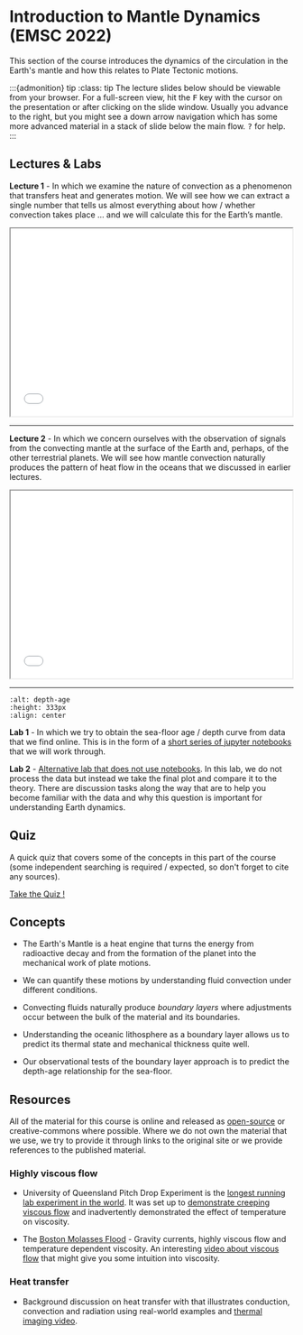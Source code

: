 # Introduction to Mantle Dynamics (EMSC 2022)

This section of the course introduces the dynamics of the circulation in the Earth's mantle
and how this relates to Plate Tectonic motions.

:::{admonition}  tip
:class: tip
The lecture slides below should be viewable from your browser.
For a full-screen view, hit the <kbd>F</kbd> key with the cursor on the presentation or after clicking on the slide window. Usually you advance to the right, but you might see a down arrow navigation which has some more advanced material in a stack of slide below the main flow.
<kbd>?</kbd> for help.
:::  

## Lectures & Labs

**Lecture 1** - In which we examine the nature of convection as a phenomenon that transfers heat and generates motion. We will see how we can extract a single number that tells us almost everything about how / whether convection takes place … and we will calculate this for the Earth’s mantle.

<center>

<iframe src="../slideshows/Lectures-MD1.reveal.html" title="Slideshow" width=500px, height=333px,  allowfullscreen></iframe>

</center>

---

**Lecture 2** - In which we concern ourselves with the observation of signals from the convecting mantle at the surface of the Earth and, perhaps, of the other terrestrial planets. We will see how mantle convection naturally
produces the pattern of heat flow in the oceans that we discussed in earlier lectures. 

<center>

<iframe src="../slideshows/Lectures-MD2.reveal.html" title="Slideshow" width=500px, height=333px, allowfullscreen></iframe>

</center>

---

```{image} images/TheTargetPlotANS.png
:alt: depth-age
:height: 333px
:align: center
```

**Lab 1** - In which we try to obtain the sea-floor age / depth curve from data that we find online. This is in the form of a [short series of jupyter notebooks](../Notebooks/LAB-convection/EMSC2022W11.i.ipynb) that we will work through. 

**Lab 2** - [Alternative lab that does not use notebooks](Lectures-MD-Lab1). In this lab, we do not process the data but instead we take the final plot and compare it to the theory. There are discussion tasks along the way that are to help you become familiar with the data and why this question is important for understanding Earth dynamics.

## Quiz

A quick quiz that covers some of the concepts in this part of the course (some independent searching is required / expected, so don't forget to cite any sources).

[Take the Quiz !](Lectures-MD-Quiz)


## Concepts

  - The Earth's Mantle is a heat engine that turns the energy from radioactive decay and from the formation of the planet into the mechanical work of plate motions.

  - We can quantify these motions by understanding fluid convection under different conditions.

  - Convecting fluids naturally produce *boundary layers* where adjustments occur between the bulk of the material and its boundaries.

  - Understanding the oceanic lithosphere as a boundary layer allows us to predict its thermal state and mechanical thickness quite well.

  - Our observational tests of the boundary layer approach is to predict the depth-age relationship for the sea-floor.


<!--
All of the material for this course is online and released as 
[open-source](https://github.com/underworld-geodynamics-cloud/self-managing-jupyterhub) or creative-commons 
where possible. 

There is an [online book](https://anu-rses-education.github.io/EMSC-3002/FrontPage.html)
with lecture materials, practicals and live computational examples. 
-->

## Resources

All of the material for this course is online and released as 
[open-source](https://github.com/ANU-RSES-Education/EMSC-2022) or creative-commons 
where possible. Where we do not own the material that we use, we try to provide it through links to the original site or we provide references to the published material.

### Highly viscous flow 

  - University of Queensland Pitch Drop Experiment is the [longest running lab experiment in the world](https://www.brisbanetimes.com.au/national/queensland/pitch-drop-has-new-custodian-after-physicists-death-20130827-2sne4.html). It was set up to [demonstrate creeping viscous flow](https://theconversation.com/explainer-the-pitch-drop-experiment-33734) and inadvertently demonstrated the effect of temperature on viscosity.

  - The [Boston Molasses Flood](https://fyfluiddynamics.com/2019/01/today-marks-the-100th-anniversary-of-the-boston/) - Gravity currents, highly viscous flow and temperature dependent viscosity. An interesting [video about viscous flow](https://youtu.be/u5sYoUnp5A0) that might give you some intuition into viscosity.

### Heat transfer

  - Background discussion on heat transfer with that illustrates conduction, convection and radiation using real-world examples and [thermal imaging video](https://youtu.be/oahoaGC8Jfc). 
    

  <!-- http://web.mit.edu/hml/ncfmf.html Fluid Mechanics Videos -->